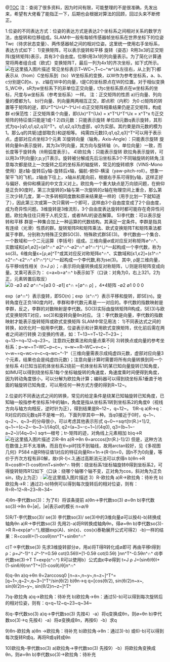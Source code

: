 ﻿ @[TOC](SLAM总结（二）-数学基础之位姿表示)
 注：查阅了很多资料，因为时间有限，可能整理的不是很准确，先发出来，希望有大佬看了能指正一下，后期也会根据对算法的回顾，回过头来不断修正。
 
 1.位姿的不同表达方式：位姿的表达方式是表达2个坐标系之间相对关系的数学方法，由旋转和位移组成。SLAM中一般有每帧传感器帧坐标系在世界坐标下的位姿Twc（待求状态变量）、两传感器帧之间的相对位姿。这里统一使用右手坐标系，表达方式如下：
1)变换矩阵，可以表示旋转和平移
旋转（姿态）R用3x3的正交矩阵(旋转矩阵)表示，具有3个自由度。位移t用3x1的列向量表示。为了简化计算通常将两者组合成（欧式）变换矩阵T，最后一列为4x1的齐次坐标，如下式所示。
![在这里插入图片描述](https://img-blog.csdnimg.cn/20210312225920470.png)
常见坐标表示T~WC~,T~c~^w^(从左往右，从上到下)都表示从（from）C坐标系到（to）W坐标系的变换，以W作为参考坐标系，a、b、c分别是C的x、y、z轴在W中的向量，t是C的坐标原点在W的位置。对于相似变换S_WC中，sR为w坐标系下的非单位正交向量，t为c坐标系原点在w坐标系的坐标，尺度与w坐标系（参考坐标系）一样。
注：正交矩阵的性质
a)行向量、列向量的模都为1。
b)行向量、列向量两两相互正交，即点积（内积）为0
c)矩阵的转置等于矩阵的逆，即U^T^U=U^-1^U=I
d)正交矩阵相乘结果仍是正交矩阵，构成群
e)保范性：正交矩阵乘个向量，即(Ux)^T^(Ux) = x^T^U^T^Ux = x^T^x
f)正交矩阵的特征值只能是1或-1
2)四元数：只能表示旋转
单位四元数q表示旋转，其形式为q=[q0,q1,q2,q3]^T^。q1,q2,q3为虚部，q0为实部。其约束是四元数的模为1。那么q的共轭(虚部取负)和逆相等。
纯需四元数[0,q1,q2,q3]^T^可以用于表示点，虚部对应点坐标3个元素
3)旋转向量（轴角，Axis-Angle）：只能表示旋转
旋转向量θn表示旋转，其为3x1列向量，其方向与旋转轴（n，单位向量）一致，而长度等于旋转角（θ用弧度表示）。
4)欧拉角：只能表示旋转
欧拉角表示旋转，可以用3x1列向量[r,p,y]T表示。旋转被分解成先后沿坐标系3个不同轴旋转的转角,注意每次都是绕上一次旋转之后的坐标系的轴旋转，常见的旋转顺序（VINS-Mono使用）是z轴-旋转后y轴-旋转后x轴，偏航-俯仰-横滚（yaw-pitch-roll）。想象一架平飞的飞机，z轴由下往上，x轴从机尾向前，根据右手系可得到y轴，这样正好与偏好、俯仰和横滚的中文含义对上。欧拉角一个重大缺点是万向锁问题，在俯仰是正负90度时，第三次旋转的x轴与第一次旋转的z轴在物理空间上重合，那么第三次少转几度，第一次多转相同度数和原来结果是一样的（用手比划一下就知道了），因此第三次或第一次只需转一个即可，这样由3个自由度变成了2个自由度，成为奇异性问题。3维旋转是3维流形，3个自由度表达旋转时都可能存在奇异性问题。欧拉角往往只用于人机交互，或者IMU的姿态解算。
5)李代数：可以表示旋转和平移
群是一种集合加上一种运算的代数结构。其满足一定条件。李群是指具有连续（光滑）性质的群。旋转矩阵R和矩阵乘法、欧式变换矩阵T和矩阵乘法都属于李群。分别称为特殊正交群SO(3)、特殊欧式群SE(3)。
李代数由一个集合、一个数域和一个二元运算（李括号）组成。三维向量∅或对应反对称矩阵∅^∩^、实数域和[∅1,∅2]=(∅1^∩^ ∅2^∩^-∅2^∩^ ∅1^∩^)^∪^一起构成一个李代数，称为so(3)。6维向量ε=[ρ,∅]^T^或其对应反对称矩阵ε^∩^、实数域和[ε1,ε2]=(ε1^∩^ ε2^∩^-ε2^∩^ ε1^∩^)^∪^一起构成一个李代数,称为se(3)。
其中, ρ是三维向量，与平移t线性相关（t=J ρ）；∩表示将向量转换成反对称矩阵，∪则是将矩阵变成向量。叉乘可表示为： c=a×b=a^∩^ b表示如下（口诀：对角为0，右上321，2为正，元素转置后取反）
    ![0  -∅3 ∅2
∅^∩^=\[∅3  0  -∅1\]        ε^∩ =\[∅^∩ ρ\]  ，4*4矩阵
    -∅2 ∅1  0                0  0](https://img-blog.csdnimg.cn/20210312231515911.png)

exp（∅^∩^）表示旋转，即SO(n)；exp（ε^∩^）表示平移和旋转，即SE(n)。旋转角度在正负180度内时，李群和李代数元素是一一对应的。李代数的指数映射是李群，反之，李群的对数映射是李代数。SO(3)实际由旋转矩阵R构成，SE(3)与欧式变换矩阵T对应，so(3)和旋转向量θn对应。
注：李代数是向量，李代数的指数映射才能表示旋转矩阵或欧式变换矩阵
SLAM中常见用法：
1)不同表达式之间的转换，如优化时一般用李代数，位姿表示和计算用欧式变换矩阵，优化前后需在两者之间进行转换
2)变换的传递，如：T~13~=T~12~T~23~；q~13~=q~12~q~23~。注意四元数乘法和向量点乘不同
3)转换点或向量的参考坐标系：p~w~=T~WC~p~c~，v~w~=R~WC~v~c~；v~w~=q~wc~v~c~q~wc~^-1^（三维向量需表示成纯虚四元数，虚部对应向量3个元素，结果也会是纯虚四元数）；注意向量计算时需要将所有向量转换到同一个坐标系
4)已知当前机体坐标系2绕前一机体坐标系1的某已知向量旋转已知角度，如IMU可以得到绕坐标系1每个坐标轴旋转的角速度，角速度乘时间便得到角度，因为转动角度很小，可以分解为欧拉角计算；编码器可以得到绕坐标系1垂直于地面的轴旋转已知角度，可以用任何一种方式方便的得到R~12~。

2.位姿的不同表达式之间的转换，常见的给定条件是绕某已知轴旋转已知角度，已知轴一般指参考坐标系1中的轴n，角度是指从坐标系1转到坐标系2的角度θ（视线方向与轴方向相反，逆时针为正），得到结果是R~12~，q~12~。
1)R-q
a)R->q：R对应的四元数q并不是唯一的，下面列举其中一种。当q0接近于0时，q~1~、q~2~、q~3~的分母很小，可以考虑其他表示形式
q~0~=sqrt[tr(R.)+1]/2,  q~1~=(c~2~-b~3~)/(4q0),   q2=(a~3~-c~1~)/(4q0),  q3=(b~1~-a~2~)/(4q~0~)
sqrt—根号；tr-矩阵的迹，对角线上元素相加
b)q->R
![在这里插入图片描述](https://img-blog.csdnimg.cn/2021031223391739.png?x-oss-process=image/watermark,type_ZmFuZ3poZW5naGVpdGk,shadow_10,text_aHR0cHM6Ly9ibG9nLmNzZG4ubmV0L3dlaXhpbl80MTI0NTk4OA==,size_16,color_FFFFFF,t_70)
2)R-θn
a)R->θn
θ=arccos([tr(R.)-1]/2)
但是，这种方法在数值上并不太准确，而且在θ=pi时找不到轴线，故用arctan较好，见《多视图几何》P584
n是R特征值1对应的特征向量Rn=1n->(R-I)n=0，因n不为0向量，等价于齐次方程有非0解，故r(R-I)<.3,通过高斯消元法可以求得n
b)θn->R
R=cosθI+(1-cosθ)nnT+sinθn^∩
特例：绕坐标系1坐标轴旋转θ得到坐标系2，可得旋转矩阵R12如下（口诀：绕哪个轴哪个轴不变，正对角为cos，斜对角为正负sin，绕y上为正）:
	![在这里插入图片描述](https://img-blog.csdnimg.cn/2021031223425838.png?x-oss-process=image/watermark,type_ZmFuZ3poZW5naGVpdGk,shadow_10,text_aHR0cHM6Ly9ibG9nLmNzZG4ubmV0L3dlaXhpbl80MTI0NTk4OA==,size_16,color_FFFFFF,t_70)
3）R-欧拉角
a)R->欧拉角：待补充
b)欧拉角->R：通过2)-b)特例可以得到每次旋转后的相对位姿，则有：R=R~12~R~23~R~34~

4)θn-李代数so(3)：为了6）将该条提前
a)θn->李代数so(3)
∅=θn
b)李代数so(3)->θn
θ=|∅|，|∅|表示∅的模长
n=∅/θ

5)R/T-李代数so(3)/ se(3)
李代数so(3)/ se(3)中的3维向量∅可以按4)-b)转换成轴角θn
a)R->李代数so(3)
先用2)-a)将R转换成轴角θn，得∅=θn
b)李代数so(3)->R
R=exp(∅^∩^),根据exp(A)、sin(x)、cos(x)泰勒展开公式可得2）-b)一样的结果：R=cosθI+(1-cosθ)nn^T^+sinθn^∩^

c)T->李代数se(3)
先求3维旋转部分∅，用a)将T得R转化成∅即可
再由平移t得到ρ：ρ=J^-1)^ t
J^-1^=0.5θ cot⁡(0.5θ)I+[1-0.5θ cot⁡(0.5θ) ]nn^T^-0.5θn^∩^
d)李代数se(3)->T
T=exp(ε^∩^)
       R可以使用b）公式由ε中∅得到
       t=J ρ
J=(sinθ/θ)I+(1-sinθ/θ)nn^T^+[(1-cosθ)/θ]n^∩^

6)q-θn
a)q->θn
θ=2arccosq0
[n~x~,n~y~,n~z~]^T^=[q~1~,q~2~,q~3~]^T^/sin(θ/2)
b)θn->q
q=[cos(θ/2), sin(θ/2)n~x~, sin(θ/2)n~y~, sin(θ/2)n~z~]^T^

7)q-欧拉角
a)q->欧拉角：待补充
b)欧拉角->θn：通过5)-b)可以得到每次旋转后的相对位姿，则有：q=q~12~q~23~q~34~

8)q-李代数so(3)
a)q->李代数so(3)
先按4）-a）将q变换成θn，则∅=θn
b)李代数so(3)->q
先按4）-a）将∅变换成θn，再按6）-b）求q

9)θn-欧拉角
a)θn ->欧拉角：待补充
b)欧拉角->θn：通过3)-b) 或6)-b)可以得到每次旋转R或q，再将R或q转成θn

10)欧拉角-李代数so(3)
a)欧拉角->李代数so(3)
先按9）-b）将欧拉角变换成θn，则∅=θn
b)李代数so(3)->欧拉角：待补充


 
